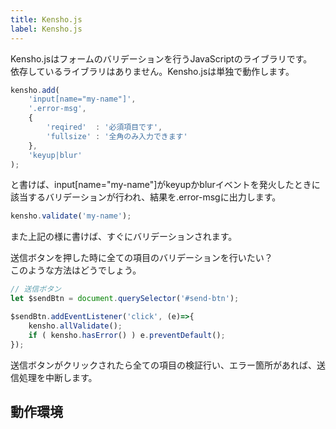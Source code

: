 ```yaml
---
title: Kensho.js
label: Kensho.js
---
```


Kensho.jsはフォームのバリデーションを行うJavaScriptのライブラリです。  
依存しているライブラリはありません。Kensho.jsは単独で動作します。

```js
kensho.add(
    'input[name="my-name"]',
    '.error-msg',
    {
        'reqired'  : '必須項目です',
        'fullsize' : '全角のみ入力できます'
    },
    'keyup|blur'
);
```

と書けば、input[name="my-name"]がkeyupかblurイベントを発火したときに該当するバリデーションが行われ、結果を.error-msgに出力します。

```js
kensho.validate('my-name');
```

また上記の様に書けば、すぐにバリデーションされます。

送信ボタンを押した時に全ての項目のバリデーションを行いたい？  
このような方法はどうでしょう。

```js
// 送信ボタン
let $sendBtn = document.querySelector('#send-btn');

$sendBtn.addEventListener('click', (e)=>{
    kensho.allValidate();
    if ( kensho.hasError() ) e.preventDefault();
});
```

送信ボタンがクリックされたら全ての項目の検証行い、エラー箇所があれば、送信処理を中断します。

## 動作環境
